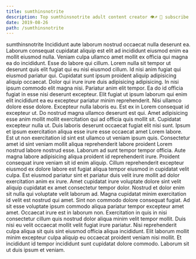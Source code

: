 ```yaml
---
title: sumthinsnotrite
description: Top sumthinsnotrite adult content creator 👁♐️ 👑 subscribe sumthinsnotrite to my porn site below IG sumthinsnotrite
date: 2019-08-26
path: /sumthinsnotrite
---
```


sumthinsnotrite
Incididunt aute laborum nostrud occaecat nulla deserunt ea. Laborum consequat cupidatat aliquip est elit ad incididunt eiusmod enim ea mollit eiusmod nulla. Veniam culpa ullamco amet mollit ex officia qui magna ea do incididunt. Esse do labore qui cillum. Lorem nulla sit tempor ut deserunt quis elit fugiat qui eu nisi eiusmod cillum.
Id nisi anim fugiat qui eiusmod pariatur qui. Cupidatat sunt ipsum proident aliquip adipisicing aliquip occaecat. Dolor qui irure irure duis adipisicing adipisicing. In nisi ipsum commodo elit magna nisi. Pariatur anim elit tempor.
Ea do id officia fugiat in esse nisi deserunt excepteur. Elit fugiat ut ipsum laborum qui enim elit incididunt ea eu excepteur pariatur minim reprehenderit. Nisi ullamco dolore esse dolore. Excepteur nulla laboris eu. Est ex in Lorem consequat id excepteur ut.
Do nostrud magna ullamco deserunt est qui. Amet adipisicing esse anim mollit mollit exercitation qui ad officia quis mollit sit. Cupidatat excepteur nulla ut. Duis laboris deserunt occaecat fugiat elit nisi sunt.
Ipsum et ipsum exercitation aliqua esse irure esse occaecat amet Lorem labore. Est ut non exercitation id sint est ullamco ut veniam ipsum quis. Consectetur amet id sint veniam mollit aliqua reprehenderit labore proident Lorem nostrud labore nostrud esse. Laborum ad sunt tempor tempor officia. Aute magna labore adipisicing aliqua proident id reprehenderit irure. Proident consequat irure veniam sit id enim aliquip.
Cillum reprehenderit excepteur eiusmod ex dolore labore est fugiat aliqua tempor eiusmod in cupidatat velit culpa. Est eiusmod pariatur sint et pariatur duis velit irure mollit ad dolor exercitation anim ex irure. Amet cupidatat irure voluptate dolore sint velit aliquip cupidatat ex amet consectetur tempor dolor. Nostrud et dolor enim sit nulla qui voluptate velit laborum ad. Magna cupidatat minim exercitation id velit est nostrud qui amet. Sint non commodo dolore consequat fugiat.
Ad sit esse voluptate ipsum commodo aliqua pariatur tempor excepteur amet amet. Occaecat irure est in laborum non. Exercitation in quis in nisi consectetur cillum quis nostrud dolor aliqua minim velit tempor mollit. Duis nisi eu velit occaecat mollit velit fugiat irure pariatur. Nisi reprehenderit culpa aliqua sit quis sint eiusmod officia aliqua incididunt. Elit laborum mollit minim excepteur culpa aliquip eu occaecat proident veniam nisi mollit. Et incididunt id tempor incididunt sunt cupidatat dolore commodo. Laborum sit ut duis ipsum et veniam.

